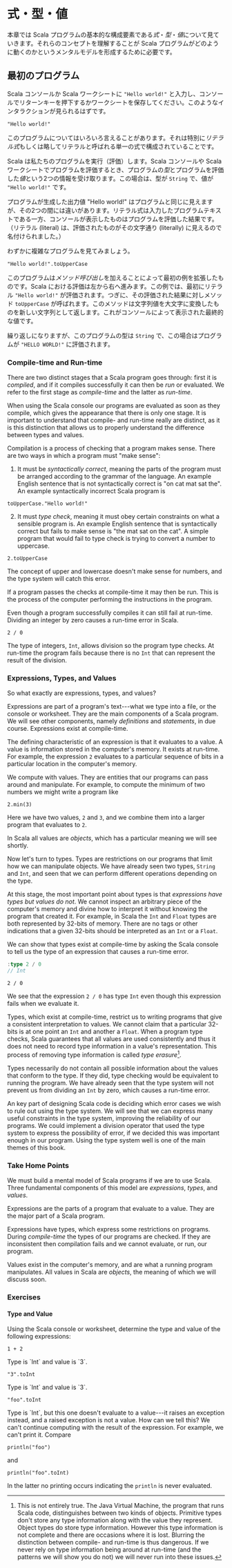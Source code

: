 # 式・型・値

本章では Scala プログラムの基本的な構成要素である*式*・*型*・*値*について見ていきます。それらのコンセプトを理解することが Scala プログラムがどのように動くのかというメンタルモデルを形成するために必要です。

## 最初のプログラム

Scala コンソールか Scala ワークシートに `"Hello world!"` と入力し、コンソールでリターンキーを押下するかワークシートを保存してください。このようなインタラクションが見られるはずです。

```tut:book
"Hello world!"
```

このプログラムについてはいろいろ言えることがあります。それは特別に*リテラル式*もしくは略してリテラルと呼ばれる単一の式で構成されていることです。

Scala は私たちのプログラムを実行（評価）します。Scala コンソールや Scala ワークシートでプログラムを評価するとき、プログラムの*型*とプログラムを評価した*値*という2つの情報を受け取ります。この場合は、型が `String` で、値が `"Hello world!"` です。

プログラムが生成した出力値 "Hello world!" はプログラムと同じに見えますが、その2つの間には違いがあります。リテラル式は入力したプログラムテキストである一方、コンソールが表示したものはプログラムを評価した結果です。（リテラル (literal) は、評価されたものがその文字通り (literally) に見えるので名付けられました。）

わずかに複雑なプログラムを見てみましょう。

```tut:book
"Hello world!".toUpperCase
```

このプログラムは*メソッド呼び出し*を加えることによって最初の例を拡張したものです。Scala における評価は左から右へ進みます。この例では、最初にリテラル `"Hello world!"` が評価されます。つぎに、その評価された結果に対しメソッド `toUpperCase` が呼ばれます。このメソッドは文字列値を大文字に変換したものを新しい文字列として返します。これがコンソールによって表示された最終的な値です。

繰り返しになりますが、このプログラムの型は `String` で、この場合はプログラムが `"HELLO WORLD!"` に評価されます。

### Compile-time and Run-time

There are two distinct stages that a Scala program goes through: first it is *compiled*, and if it compiles successfully it can then be *run* or evaluated. We refer to the first stage as *compile-time* and the latter as *run-time*.

When using the Scala console our programs are evaluated as soon as they compile, which gives the appearance that there is only one stage. It is important to understand that compile- and run-time really are distinct, as it is this distinction that allows us to properly understand the difference between types and values.

Compilation is a process of checking that a program makes sense. There are two ways in which a program must "make sense":

1. It must be *syntactically correct*, meaning the parts of the program must be arranged according to the grammar of the language. An example English sentence that is not syntactically correct is "on cat mat sat the". An example syntactically incorrect Scala program is

```tut:book:fail
toUpperCase."Hello world!"
```

2. It must *type check*, meaning it must obey certain constraints on what a sensible program is. An example English sentence that is syntactically correct but fails to make sense is "the mat sat on the cat". A simple program that would fail to type check is trying to convert a number to uppercase.

```tut:book:fail
2.toUpperCase
```

The concept of upper and lowercase doesn't make sense for numbers, and the type system will catch this error.

If a program passes the checks at compile-time it may then be run. This is the process of the computer performing the instructions in the program.

Even though a program successfully compiles it can still fail at run-time. Dividing an integer by zero causes a run-time error in Scala.

```tut:book:fail
2 / 0
```

The type of integers, `Int`, allows division so the program type checks. At run-time the program fails because there is no `Int` that can represent the result of the division.


### Expressions, Types, and Values

So what exactly are expressions, types, and values?

Expressions are part of a program's text---what we type into a file, or the console or worksheet. They are the main components of a Scala program. We will see other components, namely *definitions* and *statements*, in due course. Expressions exist at compile-time.

The defining characteristic of an expression is that it evaluates to a value. A value is information stored in the computer's memory. It exists at run-time. For example, the expression `2` evaluates to a particular sequence of bits in a particular location in the computer's memory.

We compute with values. They are entities that our programs can pass around and manipulate. For example, to compute the minimum of two numbers we might write a program like

```tut:book
2.min(3)
```

Here we have two values, `2` and `3`, and we combine them into a larger program that evaluates to `2`.

In Scala all values are *objects*, which has a particular meaning we will see shortly.

Now let's turn to types. Types are restrictions on our programs that limit how we can manipulate objects. We have already seen two types, `String` and `Int`, and seen that we can perform different operations depending on the type.

At this stage, the most important point about types is that *expressions have types but values do not*. We cannot inspect an arbitrary piece of the computer's memory and divine how to interpret it without knowing the program that created it. For example, in Scala the `Int` and `Float` types are both represented by 32-bits of memory. There are no tags or other indications that a given 32-bits should be interpreted as an `Int` or a `Float`.

We can show that types exist at compile-time by asking the Scala console to tell us the type of an expression that causes a run-time error.

```scala
:type 2 / 0
// Int
```

```tut:book:fail
2 / 0
```

We see that the expression `2 / 0` has type `Int` even though this expression fails when we evaluate it.

Types, which exist at compile-time, restrict us to writing programs that give a consistent interpretation to values. We cannot claim that a particular 32-bits is at one point an `Int` and another a `Float`. When a program type checks, Scala guarantees that all values are used consistently and thus it does not need to record type information in a value's representation. This process of removing type information is called *type erasure*[^type-erasure].

[^type-erasure]: This is not entirely true. The Java Virtual Machine, the program that runs Scala code, distinguishes between two kinds of objects. Primitive types don't store any type information along with the value they represent. Object types do store type information. However this type information is not complete and there are occasions where it is lost. Blurring the distinction between compile- and run-time is thus dangerous. If we never rely on type information being around at run-time (and the patterns we will show you do not) we will never run into these issues.

Types necessarily do not contain all possible information about the values that conform to the type. If they did, type checking would be equivalent to running the program. We have already seen that the type system will not prevent us from dividing an `Int` by zero, which causes a run-time error.

An key part of designing Scala code is deciding which error cases we wish to rule out using the type system. We will see that we can express many useful constraints in the type system, improving the reliability of our programs. We could implement a division operator that used the type system to express the possibility of error, if we decided this was important enough in our program. Using the type system well is one of the main themes of this book.


### Take Home Points

We must build a mental model of Scala programs if we are to use Scala. Three fundamental components of this model are *expressions*, *types*, and *values*.

Expressions are the parts of a program that evaluate to a value. They are the major part of a Scala program.

Expressions have types, which express some restrictions on programs. During *compile-time* the types of our programs are checked. If they are inconsistent then compilation fails and we cannot evaluate, or run, our program.

Values exist in the computer's memory, and are what a running program manipulates. All values in Scala are *objects*, the meaning of which we will discuss soon.


### Exercises

#### Type and Value

Using the Scala console or worksheet, determine the type and value of the following expressions:

```tut:book:silent
1 + 2
```

<div class="solution">
Type is `Int` and value is `3`.
</div>

```tut:book:silent
"3".toInt
```

<div class="solution">
Type is `Int` and value is `3`.
</div>

```tut:book:fail:silent
"foo".toInt
```

<div class="solution">
Type is `Int`, but this one doesn't evaluate to a value---it raises an exception instead, and a raised exception is not a value. How can we tell this? We can't continue computing with the result of the expression. For example, we can't print it. Compare

```tut:book
println("foo")
```

and

```tut:book:fail
println("foo".toInt)
```

In the latter no printing occurs indicating the `println` is never evaluated.
</div>
